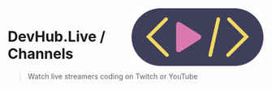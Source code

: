 <img align="right" width="260" src="./logo.svg">

# DevHub.Live / Channels

> Watch live streamers coding on Twitch or YouTube
